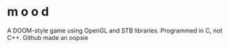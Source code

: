 # m o o d
A DOOM-style game using OpenGL and STB libraries. Programmed in C, not C++. Github made an oopsie
